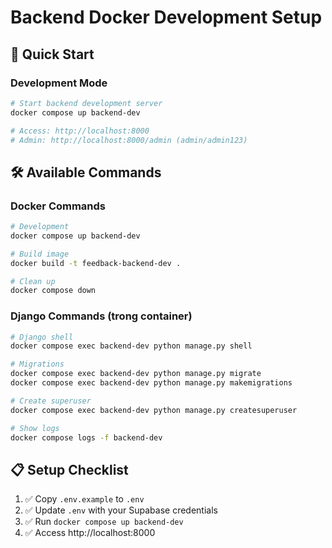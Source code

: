 # Backend Docker Development Setup

## 🚀 Quick Start

### Development Mode
```bash
# Start backend development server
docker compose up backend-dev

# Access: http://localhost:8000
# Admin: http://localhost:8000/admin (admin/admin123)
```

## 🛠️ Available Commands

### Docker Commands
```bash
# Development
docker compose up backend-dev

# Build image
docker build -t feedback-backend-dev .

# Clean up
docker compose down
```

### Django Commands (trong container)
```bash
# Django shell
docker compose exec backend-dev python manage.py shell

# Migrations
docker compose exec backend-dev python manage.py migrate
docker compose exec backend-dev python manage.py makemigrations

# Create superuser
docker compose exec backend-dev python manage.py createsuperuser

# Show logs
docker compose logs -f backend-dev
```


## 📋 Setup Checklist

1. ✅ Copy `.env.example` to `.env`
2. ✅ Update `.env` with your Supabase credentials
3. ✅ Run `docker compose up backend-dev`
4. ✅ Access http://localhost:8000